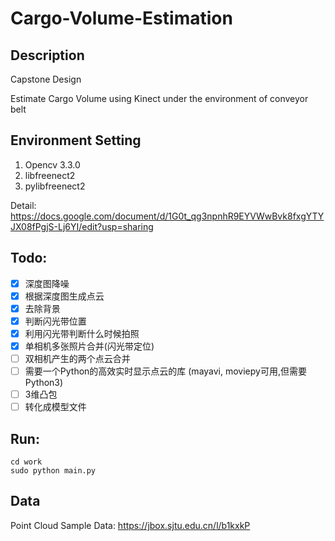 # Cargo-Volume-Estimation

## Description
Capstone Design 

Estimate Cargo Volume using Kinect under the environment of conveyor belt

## Environment Setting

1. Opencv 3.3.0
2. libfreenect2
3. pylibfreenect2

Detail: https://docs.google.com/document/d/1G0t_qg3npnhR9EYVWwBvk8fxgYTYJX08fPgjS-Lj6YI/edit?usp=sharing

## Todo:
- [x] 深度图降噪
- [x] 根据深度图生成点云
- [x] 去除背景
- [x] 判断闪光带位置
- [x] 利用闪光带判断什么时候拍照
- [x] 单相机多张照片合并(闪光带定位)
- [ ] 双相机产生的两个点云合并
- [ ] 需要一个Python的高效实时显示点云的库 (mayavi, moviepy可用,但需要Python3)
- [ ] 3维凸包
- [ ] 转化成模型文件

## Run:

<pre><code>cd work
sudo python main.py
</code></pre>

## Data

Point Cloud Sample Data: https://jbox.sjtu.edu.cn/l/b1kxkP
